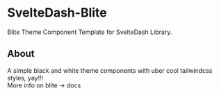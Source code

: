 # SvelteDash-Blite
Blite Theme Component Template for SvelteDash Library.  

## About
A simple black and white theme components with uber cool tailwindcss styles, yay!!!  
More info on blite -> docs